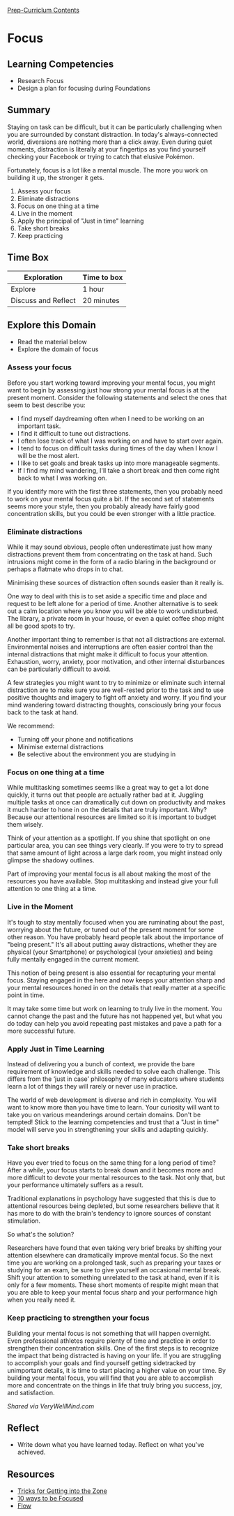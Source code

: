 [Prep-Curriclum Contents](README.md)

# Focus

## Learning Competencies
- Research Focus
- Design a plan for focusing during Foundations


## Summary
Staying on task can be difficult, but it can be particularly challenging when you are surrounded by constant distraction. In today's always-connected world, diversions are nothing more than a click away. Even during quiet moments, distraction is literally at your fingertips as you find yourself checking your Facebook or trying to catch that elusive Pokémon.

Fortunately, focus is a lot like a mental muscle. The more you work on building it up, the stronger it gets.

1. Assess your focus
2. Eliminate distractions
3. Focus on one thing at a time
4. Live in the moment
5. Apply the principal of "Just in time" learning
6. Take short breaks
7. Keep practicing

## Time Box

Exploration | Time to box |
------------|----------|
Explore | 1 hour
Discuss and Reflect  | 20 minutes |


## Explore this Domain
- Read the material below
- Explore the domain of focus


### Assess your focus
Before you start working toward improving your mental focus, you might want to begin by assessing just how strong your mental focus is at the present moment. Consider the following statements and select the ones that seem to best describe you:

- I find myself daydreaming often when I need to be working on an important task.
- I find it difficult to tune out distractions.
- I often lose track of what I was working on and have to start over again.
- I tend to focus on difficult tasks during times of the day when I know I will be the most alert.
- I like to set goals and break tasks up into more manageable segments.
- If I find my mind wandering, I'll take a short break and then come right back to what I was working on.

If you identify more with the first three statements, then you probably need to work on your mental focus quite a bit. If the second set of statements seems more your style, then you probably already have fairly good concentration skills, but you could be even stronger with a little practice.

### Eliminate distractions
While it may sound obvious, people often underestimate just how many distractions prevent them from concentrating on the task at hand. Such intrusions might come in the form of a radio blaring in the background or perhaps a flatmate who drops in to chat.

Minimising these sources of distraction often sounds easier than it really is.

One way to deal with this is to set aside a specific time and place and request to be left alone for a period of time. Another alternative is to seek out a calm location where you know you will be able to work undisturbed. The library, a private room in your house, or even a quiet coffee shop might all be good spots to try.

Another important thing to remember is that not all distractions are external. Environmental noises and interruptions are often easier control than the internal distractions that might make it difficult to focus your attention. Exhaustion, worry, anxiety, poor motivation, and other internal disturbances can be particularly difficult to avoid.

A few strategies you might want to try to minimize or eliminate such internal distraction are to make sure you are well-rested prior to the task and to use positive thoughts and imagery to fight off anxiety and worry. If you find your mind wandering toward distracting thoughts, consciously bring your focus back to the task at hand.

We recommend:
- Turning off your phone and notifications
- Minimise external distractions
- Be selective about the environment you are studying in

### Focus on one thing at a time
While multitasking sometimes seems like a great way to get a lot done quickly, it turns out that people are actually rather bad at it. Juggling multiple tasks at once can dramatically cut down on productivity and makes it much harder to hone in on the details that are truly important. Why? Because our attentional resources are limited so it is important to budget them wisely.

Think of your attention as a spotlight. If you shine that spotlight on one particular area, you can see things very clearly. If you were to try to spread that same amount of light across a large dark room, you might instead only glimpse the shadowy outlines.

Part of improving your mental focus is all about making the most of the resources you have available. Stop multitasking and instead give your full attention to one thing at a time.

### Live in the Moment
It's tough to stay mentally focused when you are ruminating about the past, worrying about the future, or tuned out of the present moment for some other reason. You have probably heard people talk about the importance of "being present." It's all about putting away distractions, whether they are physical (your Smartphone) or psychological (your anxieties) and being fully mentally engaged in the current moment.

This notion of being present is also essential for recapturing your mental focus. Staying engaged in the here and now keeps your attention sharp and your mental resources honed in on the details that really matter at a specific point in time.

It may take some time but work on learning to truly live in the moment. You cannot change the past and the future has not happened yet, but what you do today can help you avoid repeating past mistakes and pave a path for a more successful future.

### Apply Just in Time Learning
Instead of delivering you a bunch of context, we provide the bare requirement of knowledge and skills needed to solve each challenge. This differs from the ‘just in case’ philosophy of many educators where students learn a lot of things they will rarely or never use in practice.

The world of web development is diverse and rich in complexity. You will want to know more than you have time to learn. Your curiosity will want to take you on various meanderings around certain domains. Don't be tempted! Stick to the learning competencies and trust that a "Just in time" model will serve you in strengthening your skills and adapting quickly.

### Take short breaks
Have you ever tried to focus on the same thing for a long period of time? After a while, your focus starts to break down and it becomes more and more difficult to devote your mental resources to the task. Not only that, but your performance ultimately suffers as a result.

Traditional explanations in psychology have suggested that this is due to attentional resources being depleted, but some researchers believe that it has more to do with the brain's tendency to ignore sources of constant stimulation.

So what's the solution?

Researchers have found that even taking very brief breaks by shifting your attention elsewhere can dramatically improve mental focus. So the next time you are working on a prolonged task, such as preparing your taxes or studying for an exam, be sure to give yourself an occasional mental break. Shift your attention to something unrelated to the task at hand, even if it is only for a few moments. These short moments of respite might mean that you are able to keep your mental focus sharp and your performance high when you really need it.

### Keep practicing to strengthen your focus
Building your mental focus is not something that will happen overnight. Even professional athletes require plenty of time and practice in order to strengthen their concentration skills. One of the first steps is to recognize the impact that being distracted is having on your life. If you are struggling to accomplish your goals and find yourself getting sidetracked by unimportant details, it is time to start placing a higher value on your time. By building your mental focus, you will find that you are able to accomplish more and concentrate on the things in life that truly bring you success, joy, and satisfaction.

_Shared via VeryWellMind.com_

## Reflect
- Write down what you have learned today. Reflect on what you've achieved.

## Resources
- [Tricks for Getting into the Zone](http://www.themuse.com/advice/the-best-tricks-for-getting-in-the-zone-at-work)
- [10 ways to be Focused](https://www.verywellmind.com/ways-to-be-focused-sharp-naturally-3571859)
- [Flow](http://en.wikipedia.org/wiki/Flow_(psychology))



